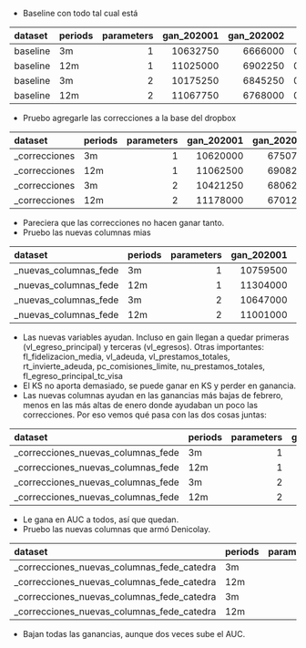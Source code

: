 * Baseline con todo tal cual está

<table>
 <thead>
  <tr>
   <th style="text-align:left;"> dataset </th>
   <th style="text-align:left;"> periods </th>
   <th style="text-align:right;"> parameters </th>
   <th style="text-align:right;"> gan_202001 </th>
   <th style="text-align:right;"> gan_202002 </th>
   <th style="text-align:right;"> auc </th>
   <th style="text-align:right;"> ks </th>
  </tr>
 </thead>
<tbody>
  <tr>
   <td style="text-align:left;"> baseline </td>
   <td style="text-align:left;"> 3m </td>
   <td style="text-align:right;"> 1 </td>
   <td style="text-align:right;"> 10632750 </td>
   <td style="text-align:right;"> 6666000 </td>
   <td style="text-align:right;"> 0.9456437 </td>
   <td style="text-align:right;"> 0.7615296 </td>
  </tr>
  <tr>
   <td style="text-align:left;"> baseline </td>
   <td style="text-align:left;"> 12m </td>
   <td style="text-align:right;"> 1 </td>
   <td style="text-align:right;"> 11025000 </td>
   <td style="text-align:right;"> 6902250 </td>
   <td style="text-align:right;"> 0.9506677 </td>
   <td style="text-align:right;"> 0.7767317 </td>
  </tr>
  <tr>
   <td style="text-align:left;"> baseline </td>
   <td style="text-align:left;"> 3m </td>
   <td style="text-align:right;"> 2 </td>
   <td style="text-align:right;"> 10175250 </td>
   <td style="text-align:right;"> 6845250 </td>
   <td style="text-align:right;"> 0.9452452 </td>
   <td style="text-align:right;"> 0.7621345 </td>
  </tr>
  <tr>
   <td style="text-align:left;"> baseline </td>
   <td style="text-align:left;"> 12m </td>
   <td style="text-align:right;"> 2 </td>
   <td style="text-align:right;"> 11067750 </td>
   <td style="text-align:right;"> 6768000 </td>
   <td style="text-align:right;"> 0.9504831 </td>
   <td style="text-align:right;"> 0.7812051 </td>
  </tr>
 </tbody>
</table>

* Pruebo agregarle las correcciones a la base del dropbox

<table>
 <thead>
  <tr>
   <th style="text-align:left;"> dataset </th>
   <th style="text-align:left;"> periods </th>
   <th style="text-align:right;"> parameters </th>
   <th style="text-align:right;"> gan_202001 </th>
   <th style="text-align:right;"> gan_202002 </th>
   <th style="text-align:right;"> auc </th>
   <th style="text-align:right;"> ks </th>
  </tr>
 </thead>
<tbody>
  <tr>
   <td style="text-align:left;"> _correcciones </td>
   <td style="text-align:left;"> 3m </td>
   <td style="text-align:right;"> 1 </td>
   <td style="text-align:right;"> 10620000 </td>
   <td style="text-align:right;"> 6750750 </td>
   <td style="text-align:right;"> 0.9463774 </td>
   <td style="text-align:right;"> 0.7655640 </td>
  </tr>
  <tr>
   <td style="text-align:left;"> _correcciones </td>
   <td style="text-align:left;"> 12m </td>
   <td style="text-align:right;"> 1 </td>
   <td style="text-align:right;"> 11062500 </td>
   <td style="text-align:right;"> 6908250 </td>
   <td style="text-align:right;"> 0.9505114 </td>
   <td style="text-align:right;"> 0.7788874 </td>
  </tr>
  <tr>
   <td style="text-align:left;"> _correcciones </td>
   <td style="text-align:left;"> 3m </td>
   <td style="text-align:right;"> 2 </td>
   <td style="text-align:right;"> 10421250 </td>
   <td style="text-align:right;"> 6806250 </td>
   <td style="text-align:right;"> 0.9462242 </td>
   <td style="text-align:right;"> 0.7642716 </td>
  </tr>
  <tr>
   <td style="text-align:left;"> _correcciones </td>
   <td style="text-align:left;"> 12m </td>
   <td style="text-align:right;"> 2 </td>
   <td style="text-align:right;"> 11178000 </td>
   <td style="text-align:right;"> 6701250 </td>
   <td style="text-align:right;"> 0.9504307 </td>
   <td style="text-align:right;"> 0.7762005 </td>
  </tr>
  </tbody>
</table>

* Pareciera que las correcciones no hacen ganar tanto.
* Pruebo las nuevas columnas mias

<table>
 <thead>
  <tr>
   <th style="text-align:left;"> dataset </th>
   <th style="text-align:left;"> periods </th>
   <th style="text-align:right;"> parameters </th>
   <th style="text-align:right;"> gan_202001 </th>
   <th style="text-align:right;"> gan_202002 </th>
   <th style="text-align:right;"> auc </th>
   <th style="text-align:right;"> ks </th>
  </tr>
 </thead>
<tbody>
  <tr>
   <td style="text-align:left;"> _nuevas_columnas_fede </td>
   <td style="text-align:left;"> 3m </td>
   <td style="text-align:right;"> 1 </td>
   <td style="text-align:right;"> 10759500 </td>
   <td style="text-align:right;"> 6951000 </td>
   <td style="text-align:right;"> 0.9463858 </td>
   <td style="text-align:right;"> 0.7589984 </td>
  </tr>
  <tr>
   <td style="text-align:left;"> _nuevas_columnas_fede </td>
   <td style="text-align:left;"> 12m </td>
   <td style="text-align:right;"> 1 </td>
   <td style="text-align:right;"> 11304000 </td>
   <td style="text-align:right;"> 6968250 </td>
   <td style="text-align:right;"> 0.9504804 </td>
   <td style="text-align:right;"> 0.7778025 </td>
  </tr>
  <tr>
   <td style="text-align:left;"> _nuevas_columnas_fede </td>
   <td style="text-align:left;"> 3m </td>
   <td style="text-align:right;"> 2 </td>
   <td style="text-align:right;"> 10647000 </td>
   <td style="text-align:right;"> 6848250 </td>
   <td style="text-align:right;"> 0.9455294 </td>
   <td style="text-align:right;"> 0.7617453 </td>
  </tr>
  <tr>
   <td style="text-align:left;"> _nuevas_columnas_fede </td>
   <td style="text-align:left;"> 12m </td>
   <td style="text-align:right;"> 2 </td>
   <td style="text-align:right;"> 11001000 </td>
   <td style="text-align:right;"> 6943500 </td>
   <td style="text-align:right;"> 0.9502937 </td>
   <td style="text-align:right;"> 0.7785212 </td>
  </tr>
</tbody>
</table>

* Las nuevas variables ayudan. Incluso en gain llegan a quedar primeras (vl_egreso_principal) y terceras (vl_egresos). Otras importantes: fl_fidelizacion_media, vl_adeuda, vl_prestamos_totales, rt_invierte_adeuda, pc_comisiones_limite, nu_prestamos_totales, fl_egreso_principal_tc_visa
* El KS no aporta demasiado, se puede ganar en KS y perder en ganancia.
* Las nuevas columnas ayudan en las ganancias más bajas de febrero, menos en las más altas de enero donde ayudaban un poco las correcciones. Por eso vemos qué pasa con las dos cosas juntas:

<table>
 <thead>
  <tr>
   <th style="text-align:left;"> dataset </th>
   <th style="text-align:left;"> periods </th>
   <th style="text-align:right;"> parameters </th>
   <th style="text-align:right;"> gan_202001 </th>
   <th style="text-align:right;"> gan_202002 </th>
   <th style="text-align:right;"> auc </th>
   <th style="text-align:right;"> ks </th>
  </tr>
 </thead>
<tbody>
  <tr>
   <td style="text-align:left;"> _correcciones_nuevas_columnas_fede </td>
   <td style="text-align:left;"> 3m </td>
   <td style="text-align:right;"> 1 </td>
   <td style="text-align:right;"> 10670250 </td>
   <td style="text-align:right;"> 6806250 </td>
   <td style="text-align:right;"> 0.9469378 </td>
   <td style="text-align:right;"> 0.7637806 </td>
  </tr>
  <tr>
   <td style="text-align:left;"> _correcciones_nuevas_columnas_fede </td>
   <td style="text-align:left;"> 12m </td>
   <td style="text-align:right;"> 1 </td>
   <td style="text-align:right;"> 11236500 </td>
   <td style="text-align:right;"> 7033500 </td>
   <td style="text-align:right;"> 0.9508499 </td>
   <td style="text-align:right;"> 0.7773254 </td>
  </tr>
  <tr>
   <td style="text-align:left;"> _correcciones_nuevas_columnas_fede </td>
   <td style="text-align:left;"> 3m </td>
   <td style="text-align:right;"> 2 </td>
   <td style="text-align:right;"> 10712250 </td>
   <td style="text-align:right;"> 6965250 </td>
   <td style="text-align:right;"> 0.9465691 </td>
   <td style="text-align:right;"> 0.7644295 </td>
  </tr>
  <tr>
   <td style="text-align:left;"> _correcciones_nuevas_columnas_fede </td>
   <td style="text-align:left;"> 12m </td>
   <td style="text-align:right;"> 2 </td>
   <td style="text-align:right;"> 11062500 </td>
   <td style="text-align:right;"> 7018500 </td>
   <td style="text-align:right;"> 0.9506184 </td>
   <td style="text-align:right;"> 0.7790350 </td>
  </tr>
</tbody>
</table>

* Le gana en AUC a todos, así que quedan.
* Pruebo las nuevas columnas que armó Denicolay.

<table>
 <thead>
  <tr>
   <th style="text-align:left;"> dataset </th>
   <th style="text-align:left;"> periods </th>
   <th style="text-align:right;"> parameters </th>
   <th style="text-align:right;"> gan_202001 </th>
   <th style="text-align:right;"> gan_202002 </th>
   <th style="text-align:right;"> auc </th>
   <th style="text-align:right;"> ks </th>
  </tr>
 </thead>
<tbody>
  <tr>
   <td style="text-align:left;"> _correcciones_nuevas_columnas_fede_catedra </td>
   <td style="text-align:left;"> 3m </td>
   <td style="text-align:right;"> 1 </td>
   <td style="text-align:right;"> 10559250 </td>
   <td style="text-align:right;"> 6757500 </td>
   <td style="text-align:right;"> 0.9468441 </td>
   <td style="text-align:right;"> 0.7589652 </td>
  </tr>
  <tr>
   <td style="text-align:left;"> _correcciones_nuevas_columnas_fede_catedra </td>
   <td style="text-align:left;"> 12m </td>
   <td style="text-align:right;"> 1 </td>
   <td style="text-align:right;"> 11013750 </td>
   <td style="text-align:right;"> 6888000 </td>
   <td style="text-align:right;"> 0.9506158 </td>
   <td style="text-align:right;"> 0.7766971 </td>
  </tr>
  <tr>
   <td style="text-align:left;"> _correcciones_nuevas_columnas_fede_catedra </td>
   <td style="text-align:left;"> 3m </td>
   <td style="text-align:right;"> 2 </td>
   <td style="text-align:right;"> 10537500 </td>
   <td style="text-align:right;"> 6873000 </td>
   <td style="text-align:right;"> 0.9469629 </td>
   <td style="text-align:right;"> 0.7586731 </td>
  </tr>
  <tr>
   <td style="text-align:left;"> _correcciones_nuevas_columnas_fede_catedra </td>
   <td style="text-align:left;"> 12m </td>
   <td style="text-align:right;"> 2 </td>
   <td style="text-align:right;"> 11000250 </td>
   <td style="text-align:right;"> 6939000 </td>
   <td style="text-align:right;"> 0.9509203 </td>
   <td style="text-align:right;"> 0.7753216 </td>
  </tr>
</tbody>
</table>

* Bajan todas las ganancias, aunque dos veces sube el AUC.
